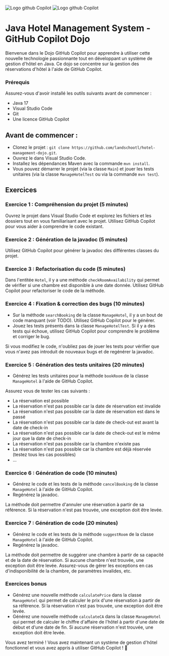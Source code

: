 ![Logo github Copilot](https://miro.medium.com/v2/resize:fit:100/0*oRRpMJ9XqkRnYLhW.png)
![Logo github Copilot](https://miro.medium.com/v2/resize:fit:180/1*_PxenCnInwfF8Syr0D4UaA.png)

# Java Hotel Management System - GitHub Copilot Dojo
Bienvenue dans le Dojo GitHub Copilot pour apprendre à utiliser cette nouvelle technologie passionnante tout en développant un système de gestion d'hôtel en Java. Ce dojo se concentre sur la gestion des réservations d'hôtel à l'aide de GitHub Copilot.

### Prérequis
Assurez-vous d'avoir installé les outils suivants avant de commencer :

* Java 17
* Visual Studio Code
* Git
* Une licence GitHub Copilot

## Avant de commencer :
* Clonez le projet : `git clone https://github.com/landschootl/hotel-management-dojo.git`.
* Ouvrez le dans Visual Studio Code.
* Installez les dépendances Maven avec la commande `mvn install`.
* Vous pouvez démarrer le projet (via la classe `Main`) et jouer les tests unitaires (via la classe `ManageHotelTest` ou via la commande `mvn test`).

## Exercices

### Exercice 1 : Compréhension du projet (5 minutes)
Ouvrez le projet dans Visual Studio Code et explorez les fichiers et les dossiers tout en vous familiarisant avec le projet.
Utilisez GitHub Copilot pour vous aider à comprendre le code existant.

### Exercice 2 : Génération de la javadoc (5 minutes)
Utilisez GitHub Copilot pour générer la javadoc des différentes classes du projet.

### Exercice 3 : Refactorisation du code (5 minutes)
Dans l'entitée `Hotel`, il y a une méthode `checkRoomAvailability` qui permet de vérifier si une chambre est disponible à une date donnée. Utilisez GitHub Copilot pour refactoriser le code de la méthode.

### Exercice 4 : Fixation & correction des bugs (10 minutes)
* Sur la méthode `searchBooking` de la classe `ManageHotel`, il y a un bout de code manquant (voir TODO). Utilisez GitHub Copilot pour le générer.
* Jouez les tests présents dans la classe `ManageHotelTest`. Si il y a des tests qui échoue, utilisez GitHub Copilot pour comprendre le problème et corriger le bug.

Si vous modifiez le code, n'oubliez pas de jouer les tests pour vérifier que vous n'avez pas introduit de nouveaux bugs et de regénérer la javadoc.

### Exercice 5 : Génération des tests unitaires (20 minutes)
* Générez les tests unitaires pour la méthode `bookRoom` de la classe `ManageHotel` à l'aide de GitHub Copilot. 
 
Assurez vous de tester les cas suivants :
* La réservation est possible
* La réservation n'est pas possible car la date de réservation est invalide
* La réservation n'est pas possible car la date de réservation est dans le passé
* La réservation n'est pas possible car la date de check-out est avant la date de check-in
* La réservation n'est pas possible car la date de check-out est le même jour que la date de check-in
* La réservation n'est pas possible car la chambre n'existe pas
* La réservation n'est pas possible car la chambre est déjà réservée (testez tous les cas possibles)
* ...

### Exercice 6 : Génération de code (10 minutes)
* Générez le code et les tests de la méthode `cancelBooking` de la classe `ManageHotel` à l'aide de GitHub Copilot.
* Regénérez la javadoc.

La méthode doit permettre d'annuler une réservation à partir de sa référence. Si la réservation n'est pas trouvée, une exception doit être levée.

### Exercice 7 : Génération de code (20 minutes)
* Générez le code et les tests de la méthode `suggestRoom` de la classe `ManageHotel` à l'aide de GitHub Copilot.
* Regénérez la javadoc.

La méthode doit permettre de suggérer une chambre à partir de sa capacité et de la date de réservation. Si aucune chambre n'est trouvée, une exception doit être levée.
Assurez-vous de gérer les exceptions en cas d'indisponibilité de la chambre, de paramètres invalides, etc.

### Exercices bonus
* Générez une nouvelle méthode `calculatePrice` dans la classe `ManageHotel` qui permet de calculer le prix d'une réservation à partir de sa référence. Si la réservation n'est pas trouvée, une exception doit être levée.
* Générez une nouvelle méthode `calculateCA` dans la classe `ManageHotel` qui permet de calculer le chiffre d'affaire de l'hôtel à partir d'une date de début et d'une date de fin. Si aucune réservation n'est trouvée, une exception doit être levée.

Vous avez terminé ! Vous avez maintenant un système de gestion d'hôtel fonctionnel et vous avez appris à utiliser GitHub Copilot ! 🚀